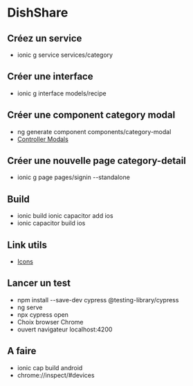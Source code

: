 # DishShare #

## Créez un service ##
-  ionic g service services/category

## Créer une interface ##
-  ionic g interface models/recipe 

## Créer une component category modal ##
- ng generate component components/category-modal
- [Controller Modals](https://ionicframework.com/docs/api/modal#controller-modals)

## Créer une nouvelle page category-detail ##
- ionic g page pages/signin --standalone

## Build ##
- ionic build ionic capacitor add ios
- ionic capacitor build ios

## Link utils ##
- [Icons](https://ionic.io/ionicons?_gl=1*1l3uj4i*_ga*MTk2NTIyNzk5LjE3MDYxMDExOTM.*_ga_REH9TJF6KF*MTcwNjQ3ODk2OC42LjEuMTcwNjQ3OTE5NC4wLjAuMA..)

## Lancer un test ##
- npm install --save-dev cypress @testing-library/cypress
- ng serve
- npx cypress open
- Choix browser Chrome
- ouvert navigateur localhost:4200

## A faire ##
- ionic cap build android
- chrome://inspect/#devices

